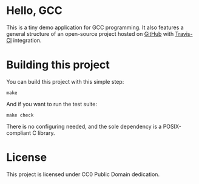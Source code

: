 # Hello, GCC

This is a tiny demo application for GCC programming. It also features a general
structure of an open-source project hosted on [GitHub](https://github.com) with
[Travis-CI](https://travis-ci.org) integration.

# Building this project

You can build this project with this simple step:

    make

And if you want to run the test suite:

    make check

There is no configuring needed, and the sole dependency is a POSIX-compliant C
library.

# License

This project is licensed under CC0 Public Domain dedication.

